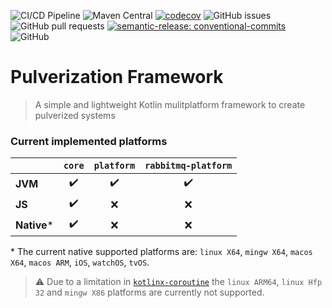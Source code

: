 ![CI/CD Pipeline](https://github.com/nicolasfara/pulverization-framework/actions/workflows/build-and-release.yml/badge.svg)
![Maven Central](https://img.shields.io/maven-central/v/it.nicolasfarabegoli.pulverization-framework/core)
[![codecov](https://codecov.io/gh/nicolasfara/pulverization-framework/branch/master/graph/badge.svg?token=L3NJH26WWJ)](https://codecov.io/gh/nicolasfara/pulverization-framework)
![GitHub issues](https://img.shields.io/github/issues/nicolasfara/pulverization-framework)
![GitHub pull requests](https://img.shields.io/github/issues-pr/nicolasfara/pulverization-framework)
[![semantic-release: conventional-commits](https://img.shields.io/badge/semantic--release-conventional_commits-e10098?logo=semantic-release)](https://github.com/semantic-release/semantic-release)
![GitHub](https://img.shields.io/github/license/nicolasfara/pulverization-framework)

# Pulverization Framework

> A simple and lightweight Kotlin mulitplatform framework to create pulverized systems

### Current implemented platforms

|               | `core`               | `platform`           | `rabbitmq-platform`   |
|---------------|:--------------------:|:--------------------:|:---------------------:|
| **JVM**       | :heavy_check_mark:   | :heavy_check_mark:   | :heavy_check_mark:    |
| **JS**        | :heavy_check_mark:   | :x:                  | :x:                   |
| **Native***   | :heavy_check_mark:   | :x:                  | :x:                   |

\* The current native supported platforms are: `linux X64`, `mingw X64`, `macos X64`, `macos ARM`, `iOS`, `watchOS`, `tvOS`.  

> ⚠️ Due to a limitation in [`kotlinx-coroutine`](https://github.com/Kotlin/kotlinx.coroutines/issues/855) the `linux ARM64`, `linux Hfp 32` and `mingw X86` platforms are currently not supported.
